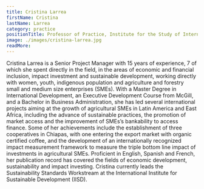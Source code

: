 ```yaml
---
title: Cristina Larrea
firstName: Cristina
lastName: Larrea
category: practice
positionTitle: Professor of Practice, Institute for the Study of International Development
image: ./images/cristina-larrea.jpg
readMore: 
---
```


<p>Cristina Larrea is a Senior Project Manager with 15 years of experience, 7 of which she spent directly in the field, in the areas of economic and financial inclusion, impact investment and sustainable development, working directly with women, youth, indigenous population and agriculture and forestry small and medium size enterprises (SMEs). With a Master Degree in International Development, an Executive Development Course from McGill, and a Bachelor in Business Administration, she has led several international projects aiming at the growth of agricultural SMEs in Latin America and East Africa, including the advance of sustainable practices, the promotion of market access and the improvement of SMEs’s bankability to access finance. Some of her achievements include the establishment of three cooperatives in Chiapas, with one entering the export market with organic certified coffee, and the development of an internationally recognized impact measurement framework to measure the triple bottom line impact of investments in agricultural SMEs. Proficient in English, Spanish and French, her publication record has covered the fields of economic development, sustainability and impact investing. Cristina currently leads the Sustainability Standards Workstream at the International Institute for Sustainable Development (<abbr>IISD</abbr>).</p>
